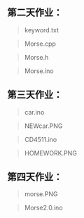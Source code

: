 ## 第二天作业：
>keyword.txt

>Morse.cpp

>Morse.h

>Morse.ino
## 第三天作业：
>car.ino

>NEWcar.PNG

>CD4511.ino

>HOMEWORK.PNG
## 第四天作业：
>morse.PNG

>Morse2.0.ino

